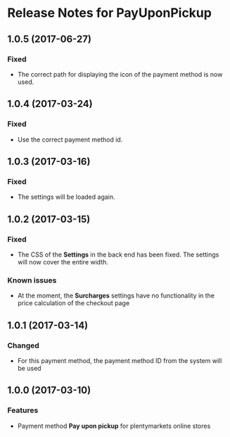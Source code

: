 # Release Notes for PayUponPickup

## 1.0.5 (2017-06-27)

### Fixed

- The correct path for displaying the icon of the payment method is now used.

## 1.0.4 (2017-03-24)

### Fixed

- Use the correct payment method id.

## 1.0.3 (2017-03-16)

### Fixed

- The settings will be loaded again.

## 1.0.2 (2017-03-15)

### Fixed

- The CSS of the **Settings** in the back end has been fixed. The settings will now cover the entire width.

### Known issues

- At the moment, the **Surcharges** settings have no functionality in the price calculation of the checkout page

## 1.0.1 (2017-03-14)

### Changed

- For this payment method, the payment method ID from the system will be used

## 1.0.0 (2017-03-10)

### Features

- Payment method **Pay upon pickup** for plentymarkets online stores
